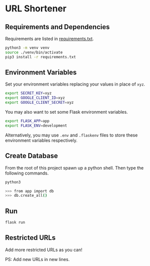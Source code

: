 # URL Shortener

## Requirements and Dependencies

Requirements are listed in [requirements.txt](./requirements.txt).

```bash
python3 -m venv venv
source ./venv/bin/activate
pip3 install -r requirements.txt
```

## Environment Variables

Set your environment variables replacing your values in place of `xyz`.

```bash
export SECRET_KEY=xyz
export GOOGLE_CLIENT_ID=xyz
export GOOGLE_CLIENT_SECRET=xyz
```

You may also want to set some Flask environment variables.

```bash
export FLASK_APP=app
export FLASK_ENV=development
```

Alternatively, you may use `.env` and `.flaskenv` files to store these environment variables respectively.

## Create Database

From the root of this project spawn up a python shell. Then type the following commands.

```bash
python3

>>> from app import db
>>> db.create_all()
```

## Run

```bash
flask run
```

## Restricted URLs

Add more restricted URLs as you can!

PS: Add new URLs in new lines.